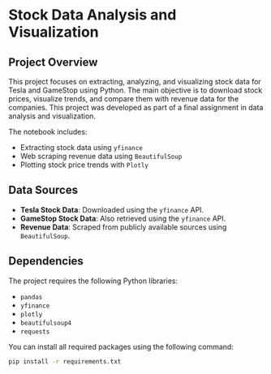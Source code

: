 # Stock Data Analysis and Visualization

## Project Overview
This project focuses on extracting, analyzing, and visualizing stock data for Tesla and GameStop using Python. The main objective is to download stock prices, visualize trends, and compare them with revenue data for the companies. This project was developed as part of a final assignment in data analysis and visualization.

The notebook includes:
- Extracting stock data using `yfinance`
- Web scraping revenue data using `BeautifulSoup`
- Plotting stock price trends with `Plotly`

## Data Sources
- **Tesla Stock Data**: Downloaded using the `yfinance` API.
- **GameStop Stock Data**: Also retrieved using the `yfinance` API.
- **Revenue Data**: Scraped from publicly available sources using `BeautifulSoup`.

## Dependencies
The project requires the following Python libraries:
- `pandas`
- `yfinance`
- `plotly`
- `beautifulsoup4`
- `requests`

You can install all required packages using the following command:
```bash
pip install -r requirements.txt


